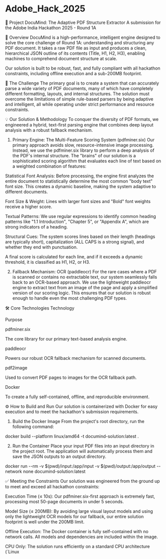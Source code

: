 # Adobe_Hack_2025
📄 Project DocuMind: The Adaptive PDF Structure Extractor
A submission for the Adobe India Hackathon 2025 - Round 1A

🚀 Overview
DocuMind is a high-performance, intelligent engine designed to solve the core challenge of Round 1A: understanding and structuring any PDF document. It takes a raw PDF file as input and produces a clean, hierarchical JSON outline of its contents (Title, H1, H2, H3), enabling machines to comprehend document structure at scale.

Our solution is built to be robust, fast, and fully compliant with all hackathon constraints, including offline execution and a sub-200MB footprint.

🎯 The Challenge
The primary goal is to create a system that can accurately parse a wide variety of PDF documents, many of which have completely different formatting, layouts, and internal structures. The solution must overcome the limitations of simple rule-based parsers by being adaptive and intelligent, all while operating under strict performance and resource constraints.

💡 Our Solution & Methodology
To conquer the diversity of PDF formats, we engineered a hybrid, text-first parsing engine that combines deep layout analysis with a robust fallback mechanism.

1. Primary Engine: The Multi-Feature Scoring System (pdfminer.six)
Our primary approach avoids slow, resource-intensive image processing. Instead, we use the pdfminer.six library to perform a deep analysis of the PDF's internal structure. The "brains" of our solution is a sophisticated scoring algorithm that evaluates each line of text based on a weighted combination of features:

Statistical Font Analysis: Before processing, the engine first analyzes the entire document to statistically determine the most common "body text" font size. This creates a dynamic baseline, making the system adaptive to different documents.

Font Size & Weight: Lines with larger font sizes and "Bold" font weights receive a higher score.

Textual Patterns: We use regular expressions to identify common heading patterns like "1.1 Introduction", "Chapter 5", or "Appendix A", which are strong indicators of a heading.

Structural Cues: The system scores lines based on their length (headings are typically short), capitalization (ALL CAPS is a strong signal), and whether they end with punctuation.

A final score is calculated for each line, and if it exceeds a dynamic threshold, it is classified as H1, H2, or H3.

2. Fallback Mechanism: OCR (paddleocr)
For the rare cases where a PDF is scanned or contains no extractable text, our system seamlessly falls back to an OCR-based approach. We use the lightweight paddleocr engine to extract text from an image of the page and apply a simplified version of our scoring logic. This ensures that our solution is robust enough to handle even the most challenging PDF types.

🛠️ Core Technologies
Technology

Purpose

pdfminer.six

The core library for our primary text-based analysis engine.

paddleocr

Powers our robust OCR fallback mechanism for scanned documents.

pdf2image

Used to convert PDF pages to images for the OCR fallback path.

Docker

To create a fully self-contained, offline, and reproducible environment.

⚙️ How to Build and Run
Our solution is containerized with Docker for easy execution and to meet the hackathon's submission requirements.

1. Build the Docker Image
From the project's root directory, run the following command:

docker build --platform linux/amd64 -t documind-solution:latest .

2. Run the Container
Place your input PDF files into an input directory in the project root. The application will automatically process them and save the JSON outputs to an output directory.

docker run --rm -v $(pwd)/input:/app/input -v $(pwd)/output:/app/output --network none documind-solution:latest

✅ Meeting the Constraints
Our solution was engineered from the ground up to meet and exceed all hackathon constraints:

Execution Time (≤ 10s): Our pdfminer.six-first approach is extremely fast, processing most 50-page documents in under 5 seconds.

Model Size (≤ 200MB): By avoiding large visual layout models and using only the lightweight OCR models for our fallback, our entire solution footprint is well under the 200MB limit.

Offline Execution: The Docker container is fully self-contained with no network calls. All models and dependencies are included within the image.

CPU Only: The solution runs efficiently on a standard CPU architecture (`Linux

